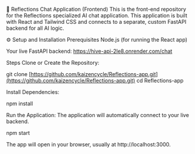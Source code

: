 🔮 Reflections Chat Application (Frontend)
This is the front-end repository for the Reflections specialized AI chat application. This application is built with React and Tailwind CSS and connects to a separate, custom FastAPI backend for all AI logic.

⚙️ Setup and Installation
Prerequisites
Node.js (for running the React app)

Your live FastAPI backend: https://hive-api-2le8.onrender.com/chat

Steps
Clone or Create the Repository:

git clone [https://github.com/kaizencycle/Reflections-app.git](https://github.com/kaizencycle/Reflections-app.git)
cd Reflections-app 

Install Dependencies:

npm install

Run the Application:
The application will automatically connect to your live backend.

npm start

The app will open in your browser, usually at http://localhost:3000.
